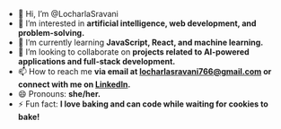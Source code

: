 - 👋 Hi, I’m @LocharlaSravani  
- 👀 I’m interested in **artificial intelligence, web development, and problem-solving.**  
- 🌱 I’m currently learning **JavaScript, React, and machine learning.**  
- 💞️ I’m looking to collaborate on **projects related to AI-powered applications and full-stack development.**  
- 📫 How to reach me **via email at locharlasravani766@gmail.com or connect with me on [LinkedIn](https://linkedin.com/in/locharlasravani).**  
- 😄 Pronouns: **she/her.**  
- ⚡ Fun fact: **I love baking and can code while waiting for cookies to bake!**  
<!---
LocharlaSravani/LocharlaSravani is a ✨ special ✨ repository because its `README.md` (this file) appears on your GitHub profile.
You can click the Preview link to take a look at your changes.
--->

